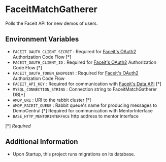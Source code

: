 # FaceitMatchGatherer
Polls the Faceit API for new demos of users.

## Environment Variables

- `FACEIT_OAUTH_CLIENT_SECRET` : 
Required for [Faceit's OAuth2](https://developers-support.faceit.com/hc/en-us/articles/115001594504-FACEIT-Connect-Documentation) Authorization Code Flow [*]
- `FACEIT_OAUTH_CLIENT_ID` : 
Required for [Faceit's OAuth2](https://developers-support.faceit.com/hc/en-us/articles/115001594504-FACEIT-Connect-Documentation) Authorization Code Flow [*]
- `FACEIT_OAUTH_TOKEN_ENDPOINT` : 
Required for [Faceit's OAuth2](https://developers-support.faceit.com/hc/en-us/articles/115001594504-FACEIT-Connect-Documentation) Authorization Code Flow
- `FACEIT_API_KEY` : 
Required for communication with [Faceit's Data API](https://developers.faceit.com/docs/tools/data-api) [*]
- `MYSQL_CONNECTION_STRING` : Connection string to FaceitMatchGatherer DB[*]
- `AMQP_URI` : URI to the rabbit cluster [*]
- `AMQP_FACEIT_QUEUE` : Rabbit queue's name for producing messages to DemoCentral [*]
Required for communication with MentorInterface
- `BASE_HTTP_MENTORINTERFACE` http address to mentor interface

[*] *Required*

## Additional Information
- Upon Startup, this project runs migrations on its database.